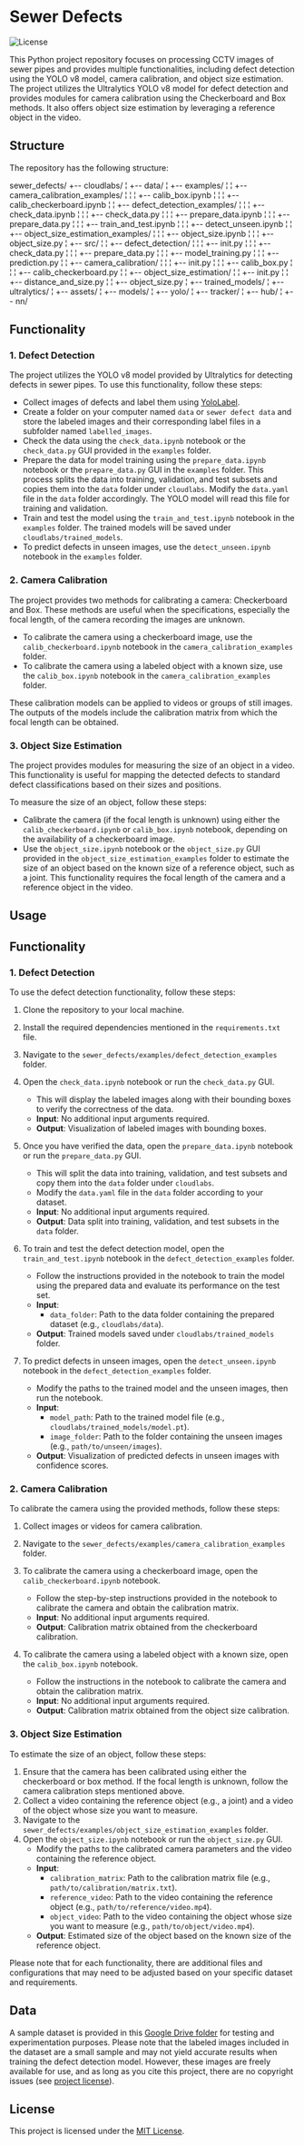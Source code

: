 # Sewer Defects

![License](https://img.shields.io/github/license/ehsankazemi47/sewer_defects)

This Python project repository focuses on processing CCTV images of sewer pipes and provides multiple functionalities, including defect detection using the YOLO v8 model, camera calibration, and object size estimation. The project utilizes the Ultralytics YOLO v8 model for defect detection and provides modules for camera calibration using the Checkerboard and Box methods. It also offers object size estimation by leveraging a reference object in the video.

## Structure

The repository has the following structure:

sewer_defects/
+-- cloudlabs/
¦ +-- data/
¦ +-- examples/
¦ ¦ +-- camera_calibration_examples/
¦ ¦ ¦ +-- calib_box.ipynb
¦ ¦ ¦ +-- calib_checkerboard.ipynb
¦ ¦ +-- defect_detection_examples/
¦ ¦ ¦ +-- check_data.ipynb
¦ ¦ ¦ +-- check_data.py
¦ ¦ ¦ +-- prepare_data.ipynb
¦ ¦ ¦ +-- prepare_data.py
¦ ¦ ¦ +-- train_and_test.ipynb
¦ ¦ ¦ +-- detect_unseen.ipynb
¦ ¦ +-- object_size_estimation_examples/
¦ ¦ ¦ +-- object_size.ipynb
¦ ¦ ¦ +-- object_size.py
¦ +-- src/
¦ ¦ +-- defect_detection/
¦ ¦ ¦ +-- init.py
¦ ¦ ¦ +-- check_data.py
¦ ¦ ¦ +-- prepare_data.py
¦ ¦ ¦ +-- model_training.py
¦ ¦ ¦ +-- prediction.py
¦ ¦ +-- camera_calibration/
¦ ¦ ¦ +-- init.py
¦ ¦ ¦ +-- calib_box.py
¦ ¦ ¦ +-- calib_checkerboard.py
¦ ¦ +-- object_size_estimation/
¦ ¦ +-- init.py
¦ ¦ +-- distance_and_size.py
¦ ¦ +-- object_size.py
¦ +-- trained_models/
¦ +-- ultralytics/
¦ +-- assets/
¦ +-- models/
¦ +-- yolo/
¦ +-- tracker/
¦ +-- hub/
¦ +-- nn/

## Functionality

### 1. Defect Detection

The project utilizes the YOLO v8 model provided by Ultralytics for detecting defects in sewer pipes. To use this functionality, follow these steps:

- Collect images of defects and label them using [YoloLabel](https://github.com/developer0hye/Yolo_Label).
- Create a folder on your computer named `data` or `sewer defect data` and store the labeled images and their corresponding label files in a subfolder named `labelled_images`.
- Check the data using the `check_data.ipynb` notebook or the `check_data.py` GUI provided in the `examples` folder.
- Prepare the data for model training using the `prepare_data.ipynb` notebook or the `prepare_data.py` GUI in the `examples` folder. This process splits the data into training, validation, and test subsets and copies them into the `data` folder under `cloudlabs`. Modify the `data.yaml` file in the `data` folder accordingly. The YOLO model will read this file for training and validation.
- Train and test the model using the `train_and_test.ipynb` notebook in the `examples` folder. The trained models will be saved under `cloudlabs/trained_models`.
- To predict defects in unseen images, use the `detect_unseen.ipynb` notebook in the `examples` folder.

### 2. Camera Calibration

The project provides two methods for calibrating a camera: Checkerboard and Box. These methods are useful when the specifications, especially the focal length, of the camera recording the images are unknown.

- To calibrate the camera using a checkerboard image, use the `calib_checkerboard.ipynb` notebook in the `camera_calibration_examples` folder.
- To calibrate the camera using a labeled object with a known size, use the `calib_box.ipynb` notebook in the `camera_calibration_examples` folder.

These calibration models can be applied to videos or groups of still images. The outputs of the models include the calibration matrix from which the focal length can be obtained.

### 3. Object Size Estimation

The project provides modules for measuring the size of an object in a video. This functionality is useful for mapping the detected defects to standard defect classifications based on their sizes and positions.

To measure the size of an object, follow these steps:

- Calibrate the camera (if the focal length is unknown) using either the `calib_checkerboard.ipynb` or `calib_box.ipynb` notebook, depending on the availability of a checkerboard image.
- Use the `object_size.ipynb` notebook or the `object_size.py` GUI provided in the `object_size_estimation_examples` folder to estimate the size of an object based on the known size of a reference object, such as a joint. This functionality requires the focal length of the camera and a reference object in the video.

## Usage

## Functionality

### 1. Defect Detection

To use the defect detection functionality, follow these steps:

1. Clone the repository to your local machine.
2. Install the required dependencies mentioned in the `requirements.txt` file.
3. Navigate to the `sewer_defects/examples/defect_detection_examples` folder.
4. Open the `check_data.ipynb` notebook or run the `check_data.py` GUI.
   - This will display the labeled images along with their bounding boxes to verify the correctness of the data.
   - **Input**: No additional input arguments required.
   - **Output**: Visualization of labeled images with bounding boxes.

5. Once you have verified the data, open the `prepare_data.ipynb` notebook or run the `prepare_data.py` GUI.
   - This will split the data into training, validation, and test subsets and copy them into the `data` folder under `cloudlabs`.
   - Modify the `data.yaml` file in the `data` folder according to your dataset.
   - **Input**: No additional input arguments required.
   - **Output**: Data split into training, validation, and test subsets in the `data` folder.

6. To train and test the defect detection model, open the `train_and_test.ipynb` notebook in the `defect_detection_examples` folder.
   - Follow the instructions provided in the notebook to train the model using the prepared data and evaluate its performance on the test set.
   - **Input**:
     - `data_folder`: Path to the data folder containing the prepared dataset (e.g., `cloudlabs/data`).
   - **Output**: Trained models saved under `cloudlabs/trained_models` folder.

7. To predict defects in unseen images, open the `detect_unseen.ipynb` notebook in the `defect_detection_examples` folder.
   - Modify the paths to the trained model and the unseen images, then run the notebook.
   - **Input**:
     - `model_path`: Path to the trained model file (e.g., `cloudlabs/trained_models/model.pt`).
     - `image_folder`: Path to the folder containing the unseen images (e.g., `path/to/unseen/images`).
   - **Output**: Visualization of predicted defects in unseen images with confidence scores.

### 2. Camera Calibration

To calibrate the camera using the provided methods, follow these steps:

1. Collect images or videos for camera calibration.
2. Navigate to the `sewer_defects/examples/camera_calibration_examples` folder.
3. To calibrate the camera using a checkerboard image, open the `calib_checkerboard.ipynb` notebook.
   - Follow the step-by-step instructions provided in the notebook to calibrate the camera and obtain the calibration matrix.
   - **Input**: No additional input arguments required.
   - **Output**: Calibration matrix obtained from the checkerboard calibration.

4. To calibrate the camera using a labeled object with a known size, open the `calib_box.ipynb` notebook.
   - Follow the instructions in the notebook to calibrate the camera and obtain the calibration matrix.
   - **Input**: No additional input arguments required.
   - **Output**: Calibration matrix obtained from the object size calibration.

### 3. Object Size Estimation

To estimate the size of an object, follow these steps:

1. Ensure that the camera has been calibrated using either the checkerboard or box method. If the focal length is unknown, follow the camera calibration steps mentioned above.
2. Collect a video containing the reference object (e.g., a joint) and a video of the object whose size you want to measure.
3. Navigate to the `sewer_defects/examples/object_size_estimation_examples` folder.
4. Open the `object_size.ipynb` notebook or run the `object_size.py` GUI.
   - Modify the paths to the calibrated camera parameters and the video containing the reference object.
   - **Input**:
     - `calibration_matrix`: Path to the calibration matrix file (e.g., `path/to/calibration/matrix.txt`).
     - `reference_video`: Path to the video containing the reference object (e.g., `path/to/reference/video.mp4`).
     - `object_video`: Path to the video containing the object whose size you want to measure (e.g., `path/to/object/video.mp4`).
   - **Output**: Estimated size of the object based on the known size of the reference object.

Please note that for each functionality, there are additional files and configurations that may need to be adjusted based on your specific dataset and requirements.


## Data

A sample dataset is provided in this [Google Drive folder](https://drive.google.com/drive/u/1/folders/1BoLSWbCj6WimaW4-Wca3CPkpgW5HJUqH) for testing and experimentation purposes. Please note that the labeled images included in the dataset are a small sample and may not yield accurate results when training the defect detection model. However, these images are freely available for use, and as long as you cite this project, there are no copyright issues (see [project license](https://github.com/ehsankazemi47/sewer_defects/blob/coudlabs/LICENSE)).

## License

This project is licensed under the [MIT License](LICENSE).
